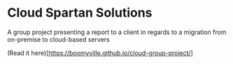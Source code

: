 # Cloud Spartan Solutions
A group project presenting a report to a client in regards to a migration from on-premise to cloud-based servers

(Read it here)[https://boomyville.github.io/cloud-group-project/]
